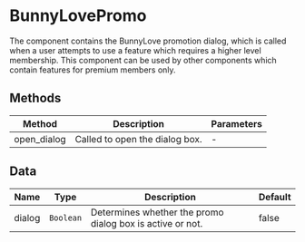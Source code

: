 # BunnyLovePromo

The component contains the BunnyLove promotion dialog, which is called when a user attempts to use a feature which requires a higher level membership. This component can be used by other components which contain features for premium members only.

## Methods

<!-- @vuese:BunnyLovePromo:methods:start -->
|Method|Description|Parameters|
|---|---|---|
|open_dialog|Called to open the dialog box.|-|

<!-- @vuese:BunnyLovePromo:methods:end -->


## Data

<!-- @vuese:BunnyLovePromo:data:start -->
|Name|Type|Description|Default|
|---|---|---|---|
|dialog|`Boolean`|Determines whether the promo dialog box is active or not.|false|

<!-- @vuese:BunnyLovePromo:data:end -->


